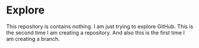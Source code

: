 # Explore
This repository is contains nothing. I am just trying to explore GitHub.
This is the second time I am creating a repository. 
And also this is the first time I am creating a branch.
